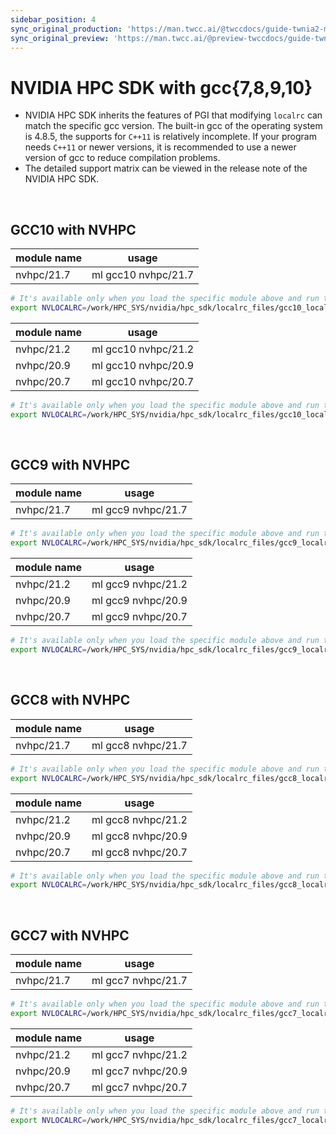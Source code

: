 ```yaml
---
sidebar_position: 4
sync_original_production: 'https://man.twcc.ai/@twccdocs/guide-twnia2-module-nvidia-hpc-sdk-w-gcc-en' 
sync_original_preview: 'https://man.twcc.ai/@preview-twccdocs/guide-twnia2-module-nvidia-hpc-sdk-w-gcc-en' 
---
```



# NVIDIA HPC SDK with gcc{7,8,9,10}

- NVIDIA HPC SDK inherits the features of PGI that modifying `localrc` can match the specific gcc version.
The built-in gcc of the operating system is 4.8.5, the supports for `C++11` is relatively incomplete.  If your program needs `C++11` or newer versions, it is recommended to use a newer version of gcc to reduce compilation problems.
- The detailed support matrix can be viewed in the release note of the NVIDIA HPC SDK.

<br/>


## GCC10 with NVHPC

| module name | usage              |
| ----------- | ------------------ |
| nvhpc/21.7  | ml gcc10 nvhpc/21.7 |

```bash
# It's available only when you load the specific module above and run the command below.
export NVLOCALRC=/work/HPC_SYS/nvidia/hpc_sdk/localrc_files/gcc10_localrc_21.7
```

| module name | usage              |
| ----------- | ------------------ |
| nvhpc/21.2  | ml gcc10 nvhpc/21.2 |
| nvhpc/20.9  | ml gcc10 nvhpc/20.9 |
| nvhpc/20.7  | ml gcc10 nvhpc/20.7 |

```bash
# It's available only when you load the specific module above and run the command below.
export NVLOCALRC=/work/HPC_SYS/nvidia/hpc_sdk/localrc_files/gcc10_localrc_20.7
```

<br/>


## GCC9 with NVHPC

| module name | usage              |
| ----------- | ------------------ |
| nvhpc/21.7  | ml gcc9 nvhpc/21.7 |

```bash
# It's available only when you load the specific module above and run the command below.
export NVLOCALRC=/work/HPC_SYS/nvidia/hpc_sdk/localrc_files/gcc9_localrc_21.7
```

| module name | usage              |
| ----------- | ------------------ |
| nvhpc/21.2  | ml gcc9 nvhpc/21.2 |
| nvhpc/20.9  | ml gcc9 nvhpc/20.9 |
| nvhpc/20.7  | ml gcc9 nvhpc/20.7 |

```bash
# It's available only when you load the specific module above and run the command below.
export NVLOCALRC=/work/HPC_SYS/nvidia/hpc_sdk/localrc_files/gcc9_localrc_20.7
```

<br/>


## GCC8 with NVHPC

| module name | usage              |
| ----------- | ------------------ |
| nvhpc/21.7  | ml gcc8 nvhpc/21.7 |

```bash
# It's available only when you load the specific module above and run the command below.
export NVLOCALRC=/work/HPC_SYS/nvidia/hpc_sdk/localrc_files/gcc8_localrc_21.7
```

| module name | usage              |
| ----------- | ------------------ |
| nvhpc/21.2  | ml gcc8 nvhpc/21.2 |
| nvhpc/20.9  | ml gcc8 nvhpc/20.9 |
| nvhpc/20.7  | ml gcc8 nvhpc/20.7 |

```bash
# It's available only when you load the specific module above and run the command below.
export NVLOCALRC=/work/HPC_SYS/nvidia/hpc_sdk/localrc_files/gcc8_localrc_20.7
```

<br/>


## GCC7 with NVHPC

| module name | usage              |
| ----------- | ------------------ |
| nvhpc/21.7  | ml gcc7 nvhpc/21.7 |

```bash
# It's available only when you load the specific module above and run the command below.
export NVLOCALRC=/work/HPC_SYS/nvidia/hpc_sdk/localrc_files/gcc7_localrc_21.7
```

| module name | usage              |
| ----------- | ------------------ |
| nvhpc/21.2  | ml gcc7 nvhpc/21.2 |
| nvhpc/20.9  | ml gcc7 nvhpc/20.9 |
| nvhpc/20.7  | ml gcc7 nvhpc/20.7 |

```bash
# It's available only when you load the specific module above and run the command below.
export NVLOCALRC=/work/HPC_SYS/nvidia/hpc_sdk/localrc_files/gcc7_localrc_20.7
```